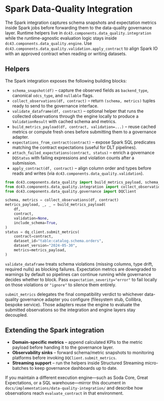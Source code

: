 # Spark Data-Quality Integration

The Spark integration captures schema snapshots and expectation metrics inside
Spark jobs before forwarding them to the data-quality governance layer. Runtime
helpers live in `dc43.components.data_quality.integration` while the
runtime-agnostic evaluation logic stays inside
`dc43.components.data_quality.engine`. Use
`dc43.components.data_quality.validation.apply_contract` to align Spark IO with
an approved contract when reading or writing datasets.

## Helpers

The Spark integration exposes the following building blocks:

* `schema_snapshot(df)` – capture the observed fields as `backend_type`,
  canonical `odcs_type`, and `nullable` flags.
* `collect_observations(df, contract)` – return `(schema, metrics)` tuples ready
  to send to the governance interface.
* `validate_dataframe(df, contract)` – optional helper that runs the collected
  observations through the engine locally to produce a `ValidationResult` with
  cached schema and metrics.
* `build_metrics_payload(df, contract, validation=...)` – reuse cached metrics or
  compute fresh ones before submitting them to a governance adapter.
* `expectations_from_contract(contract)` – expose Spark SQL predicates matching
  the contract expectations (useful for DLT pipelines).
* `attach_failed_expectations(contract, status)` – enrich a governance
  `DQStatus` with failing expressions and violation counts after a submission.
* `apply_contract(df, contract)` – align column order and types before reads and
  writes (via `dc43.components.data_quality.validation`).

```python
from dc43.components.data_quality import build_metrics_payload, schema_snapshot
from dc43.components.data_quality.integration import collect_observations
from dc43.components.data_quality.governance import DQClient

schema, metrics = collect_observations(df, contract)
metrics_payload, _, _ = build_metrics_payload(
    df,
    contract,
    validation=None,
    include_schema=True,
)
status = dq_client.submit_metrics(
    contract=contract,
    dataset_id="table:catalog.schema.orders",
    dataset_version="2024-05-30",
    metrics=metrics_payload,
)
```

`validate_dataframe` treats schema violations (missing columns, type drift,
required nulls) as blocking failures.  Expectation metrics are downgraded to
warnings by default so pipelines can continue running while governance decides
whether to block.  Pass `expectation_severity="error"` to fail locally on those
violations or `"ignore"` to silence them entirely.

`submit_metrics` delegates the final compatibility verdict to whichever
data-quality governance adapter you configure (filesystem stub, Collibra,
bespoke service).  Those adapters reuse the engine to evaluate the submitted
observations so the integration and engine layers stay decoupled.

## Extending the Spark integration

* **Domain-specific metrics** – append calculated KPIs to the metric payload
  before handing it to the governance layer.
* **Observability sinks** – forward schema/metric snapshots to monitoring
  platforms before invoking `DQClient.submit_metrics`.
* **Streaming support** – run the helpers inside Structured Streaming
  micro-batches to keep governance dashboards up to date.

If you maintain a different execution engine—such as Soda Core, Great
Expectations, or a SQL warehouse—mirror this document in
`docs/implementations/data-quality-integration/` and describe how observations
reach `evaluate_contract` in that environment.
